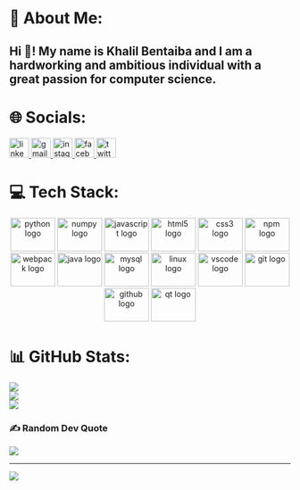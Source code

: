 # 💫 About Me:
<h2 align="left">Hi 👋! My name is Khalil Bentaiba and I am a hardworking and ambitious individual with a great passion for computer science.</h2>


# 🌐 Socials:

<div align="left">
  <a href="https://www.linkedin.com/in/khalilbentaiba/" target="_blank">
    <img src="https://img.shields.io/static/v1?message=LinkedIn&logo=linkedin&label=&color=0077B5&logoColor=white&labelColor=&style=for-the-badge" height="35" alt="linkedin logo"  />
  </a>
  <a href="khalilbentaiba@gmail.com" target="_blank">
    <img src="https://img.shields.io/static/v1?message=Gmail&logo=gmail&label=&color=D14836&logoColor=white&labelColor=&style=for-the-badge" height="35" alt="gmail logo"  />
  </a>
  <a href="https://www.instagram.com/khalil_ganta/" target="_blank">
    <img src="https://img.shields.io/static/v1?message=Instagram&logo=instagram&label=&color=E4405F&logoColor=white&labelColor=&style=for-the-badge" height="35" alt="instagram logo"  />
  </a>
  <a href="https://www.facebook.com/ganta.igarashi.142" target="_blank">
    <img src="https://img.shields.io/static/v1?message=Facebook&logo=facebook&label=&color=1877F2&logoColor=white&labelColor=&style=for-the-badge" height="35" alt="facebook logo"  />
  </a>
  <a href="https://twitter.com/Ganta40342243" target="_blank">
    <img src="https://img.shields.io/static/v1?message=Twitter&logo=twitter&label=&color=1DA1F2&logoColor=white&labelColor=&style=for-the-badge" height="35" alt="twitter logo"  />
  </a>
</div>

# 💻 Tech Stack:

<div align="center">
  <img src="https://cdn.jsdelivr.net/gh/devicons/devicon/icons/python/python-original.svg" height="60" width="80" alt="python logo"  />
  <img src="https://cdn.jsdelivr.net/gh/devicons/devicon/icons/numpy/numpy-original.svg" height="60" width="80" alt="numpy logo"  />
  <img src="https://cdn.jsdelivr.net/gh/devicons/devicon/icons/javascript/javascript-original.svg" height="60" width="80" alt="javascript logo"  />
  <img src="https://cdn.jsdelivr.net/gh/devicons/devicon/icons/html5/html5-original.svg" height="60" width="80" alt="html5 logo"  />
  <img src="https://cdn.jsdelivr.net/gh/devicons/devicon/icons/css3/css3-original.svg" height="60" width="80" alt="css3 logo"  />
  <img src="https://cdn.jsdelivr.net/gh/devicons/devicon/icons/npm/npm-original-wordmark.svg" height="60" width="80" alt="npm logo"  />
  <img src="https://cdn.jsdelivr.net/gh/devicons/devicon/icons/webpack/webpack-original.svg" height="60" width="80" alt="webpack logo"  />
  <img src="https://cdn.jsdelivr.net/gh/devicons/devicon/icons/java/java-original.svg" height="60" width="80" alt="java logo"  />
  <img src="https://cdn.jsdelivr.net/gh/devicons/devicon/icons/mysql/mysql-original.svg" height="60" width="80" alt="mysql logo"  />
  <img src="https://cdn.jsdelivr.net/gh/devicons/devicon/icons/linux/linux-original.svg" height="60" width="80" alt="linux logo"  />
  <img src="https://cdn.jsdelivr.net/gh/devicons/devicon/icons/vscode/vscode-original.svg" height="60" width="80" alt="vscode logo"  />
  <img src="https://cdn.jsdelivr.net/gh/devicons/devicon/icons/git/git-original.svg" height="60" width="80" alt="git logo"  />
  <img src="https://cdn.jsdelivr.net/gh/devicons/devicon/icons/github/github-original.svg" height="60" width="80" alt="github logo"  />
  <img src="https://cdn.jsdelivr.net/gh/devicons/devicon/icons/qt/qt-original.svg" height="60" width="80" alt="qt logo"  />
</div>

# 📊 GitHub Stats:
![](https://github-readme-stats.vercel.app/api?username=Ganta-KH&theme=blue-green&hide_border=true&include_all_commits=false&count_private=false)<br/>
![](https://github-readme-streak-stats.herokuapp.com/?user=Ganta-KH&theme=blue-green&hide_border=true)<br/>
![](https://github-readme-stats.vercel.app/api/top-langs/?username=Ganta-KH&theme=blue-green&hide_border=true&include_all_commits=false&count_private=false&layout=compact)

### ✍️ Random Dev Quote
![](https://quotes-github-readme.vercel.app/api?type=vetical&theme=radical)

---
[![](https://visitcount.itsvg.in/api?id=Ganta-KH&icon=5&color=0)](https://visitcount.itsvg.in)

<!-- Proudly created with GPRM ( https://gprm.itsvg.in ) -->

